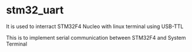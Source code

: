 # stm32_uart

It is used to interract STM32F4 Nucleo with linux terminal using USB-TTL 

This is to implement serial communication between STM32F4 and System Terminal
